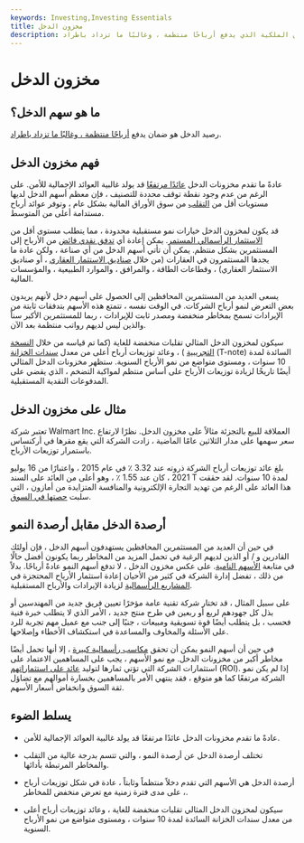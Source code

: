 ```yaml
---
keywords: Investing,Investing Essentials
title: مخزون الدخل
description: مخزون الدخل هو ضمان حقوق الملكية الذي يدفع أرباحًا منتظمة ، وغالبًا ما تزداد باطراد.
---
```


# مخزون الدخل
## ما هو سهم الدخل؟

رصيد الدخل هو ضمان يدفع [أرباحًا منتظمة ، وغالبًا ما تزداد باطراد](/dividend).

## فهم مخزون الدخل

عادةً ما تقدم مخزونات الدخل [عائدًا مرتفعًا](/yield) قد يولد غالبية العوائد الإجمالية للأمن. على الرغم من عدم وجود نقطة توقف محددة للتصنيف ، فإن معظم أسهم الدخل لديها مستويات أقل من [التقلب](/volatility) من سوق الأوراق المالية بشكل عام ، وتوفر عوائد أرباح مستدامة أعلى من المتوسط.

قد يكون لمخزون الدخل خيارات نمو مستقبلية محدودة ، مما يتطلب مستوى أقل من [الاستثمار الرأسمالي المستمر](/capital-investment). يمكن إعادة أي [تدفق نقدي فائض](/excess-cash-flow) من الأرباح إلى المستثمرين بشكل منتظم. يمكن أن تأتي أسهم الدخل من أي صناعة ، ولكن عادة ما يجدها المستثمرون في العقارات (من خلال [صناديق الاستثمار العقاري](/reit) ، أو صناديق الاستثمار العقاري) ، وقطاعات الطاقة ، والمرافق ، والموارد الطبيعية ، والمؤسسات المالية.

يسعى العديد من المستثمرين المحافظين إلى الحصول على أسهم دخل لأنهم يريدون بعض التعرض لنمو أرباح الشركات. في الوقت نفسه ، تتمتع هذه الأسهم بتدفقات ثابتة من الإيرادات تسمح بمخاطر منخفضة ومصدر ثابت للإيرادات ، ربما للمستثمرين الأكبر سناً والذين ليس لديهم رواتب منتظمة بعد الآن.

سيكون لمخزون الدخل المثالي تقلبات منخفضة للغاية (كما تم قياسه من خلال [النسخة التجريبية](/beta) ) ، وعائد توزيعات أرباح أعلى من معدل [سندات الخزانة](/treasurynote) (T-note) السائدة لمدة 10 سنوات ، ومستوى متواضع من نمو الأرباح السنوية. ستظهر مخزونات الدخل المثالي أيضًا تاريخًا لزيادة توزيعات الأرباح على أساس منتظم لمواكبة التضخم ، الذي يقضي على المدفوعات النقدية المستقبلية.

## مثال على مخزون الدخل

تعتبر شركة Walmart Inc. العملاقة للبيع بالتجزئة مثالاً على مخزون الدخل. نظرًا لارتفاع سعر سهمها على مدار الثلاثين عامًا الماضية ، زادت الشركة التي يقع مقرها في أركنساس باستمرار توزيعات الأرباح.

بلغ عائد توزيعات أرباح الشركة ذروته عند 3.32 ٪ في عام 2015 ، واعتبارًا من 16 يوليو 2021 ، كان عند 1.55 ٪ ، وهو أعلى من العائد على السند T لمدة 10 سنوات. لقد حققت هذا العائد على الرغم من تهديد التجارة الإلكترونية والمنافسة المتزايدة من أمازون ، التي سلبت [حصتها في السوق](/marketshare).

## أرصدة الدخل مقابل أرصدة النمو

في حين أن العديد من المستثمرين المحافظين يستهدفون أسهم الدخل ، فإن أولئك القادرين و / أو الذين لديهم الرغبة في تحمل المزيد من المخاطر ربما يكونون أفضل حالًا في متابعة [الأسهم النامية](/growthstock). على عكس مخزون الدخل ، لا تدفع أسهم النمو عادةً أرباحًا. بدلاً من ذلك ، تفضل إدارة الشركة في كثير من الأحيان إعادة استثمار الأرباح المحتجزة في [المشاريع الرأسمالية](/capital-project) لزيادة الإيرادات والأرباح المستقبلية.

على سبيل المثال ، قد تختار شركة تقنية عامة مؤخرًا تعيين فريق جديد من المهندسين أو بذل كل جهودهم لربع أو ربعين في طرح منتج جديد ، الأمر الذي لا يتطلب خبرة فنية فحسب ، بل يتطلب أيضًا قوة تسويقية ومبيعات ، جنبًا إلى جنب مع عميل مهم تجربة للرد على الأسئلة والمخاوف والمساعدة في استكشاف الأخطاء وإصلاحها.

في حين أن أسهم النمو يمكن أن تحقق [مكاسب رأسمالية كبيرة](/capitalgain) ، إلا أنها تحمل أيضًا مخاطر أكبر من مخزونات الدخل. مع نمو الأسهم ، يجب على المساهمين الاعتماد على استثمارات الشركة التي تؤتي ثمارها لتوليد [عائد على استثماراتهم](/returnoninvestment) (ROI). إذا لم يكن نمو الشركة مرتفعًا كما هو متوقع ، فقد ينتهي الأمر بالمساهمين بخسارة أموالهم مع تضاؤل ثقة السوق وانخفاض أسعار الأسهم.

## يسلط الضوء

- عادةً ما تقدم مخزونات الدخل عائدًا مرتفعًا قد يولد غالبية العوائد الإجمالية للأمن.

- تختلف أرصدة الدخل عن أرصدة النمو ، والتي تتسم بدرجة عالية من التقلب والمخاطر المرتبطة بأدائها.

- أرصدة الدخل هي الأسهم التي تقدم دخلاً منتظماً وثابتاً ، عادة في شكل توزيعات أرباح ، على مدى فترة زمنية مع تعرض منخفض للمخاطر.

- سيكون لمخزون الدخل المثالي تقلبات منخفضة للغاية ، وعائد توزيعات أرباح أعلى من معدل سندات الخزانة السائدة لمدة 10 سنوات ، ومستوى متواضع من نمو الأرباح السنوية.

